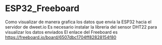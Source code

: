 # ESP32_Freeboard
Como visualizar de manera grafica los datos que envia la ESP32 hacia el servidor de dweet.io
Es necesario instalar la libreria del sensor DHT22 para visualizar los datos enviados
El enlace del Freeboard es https://freeboard.io/board/6507dbc1704ff82828154f80
